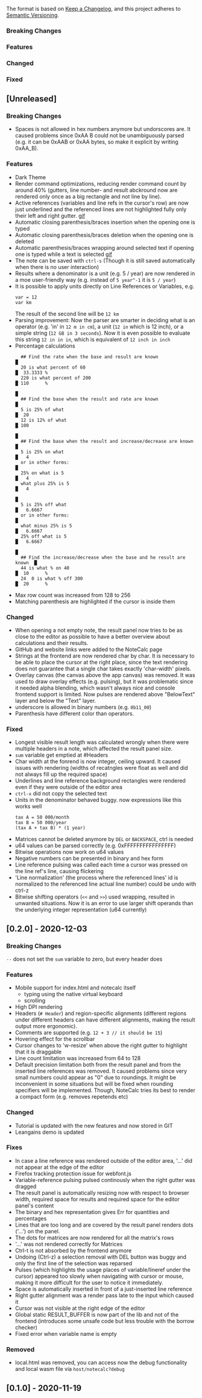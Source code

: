 The format is based on [Keep a Changelog](https://keepachangelog.com/en/1.0.0/),
and this project adheres to [Semantic Versioning](https://semver.org/spec/v2.0.0.html).
### Breaking Changes
### Features
### Changed
### Fixed


## [Unreleased]
### Breaking Changes
- Spaces is not allowed in hex numbers anymore but undorscores are.
  It caused problems since 0xAA B could not be unambiguously parsed (e.g. it can be 0xAAB or 0xAA bytes, so make it explicit by writing 0xAA_B).
### Features
- Dark Theme
- Render command optimizations, reducing render command count by around 40%
  (gutters, line number- and result abckround now
  are rendered only once as a big rectangle and not line by line).
- Active references (variables and line refs in the cursor's row) are now just underlined
  and the referenced lines are not highlighted fully only their left and right gutter.
  [gif](https://twitter.com/bodidev/status/1337363000261554182)
- Automatic closing parenthesis/braces insertion when the opening one is typed
- Automatic closing parenthesis/braces deletion when the opening one is deleted
- Automatic parenthesis/braces wrapping around selected text if opening one is typed while
a text is selected
  [gif](https://twitter.com/bodidev/status/1338427762831470592)
- The note can be saved with ``ctrl-s`` (Though it is still saved automatically when there is no user interaction)
- Results where a denominator is a unit (e.g. 5 / year) are now rendered in a moe user-friendly way (e.g. instead of `5 year^-1` it is `5 / year`)
- It is possible to apply units directly on Line References or Variables, e.g.
  ```
  var = 12
  var km
  ```
  The result of the second line will be ``12 km``
- Parsing improvement: Now the parser are smarter in deciding what is an operator (e.g. 'in' in `12 m in cm`),
  a unit (`12 in` which is 12 inch), or a simple string (`12 GB in 3 seconds`).
  Now it is even possible to evaluate this string `12 in in in`, which is equivalent of `12 inch in inch`
- Percentage calculations
  ```
    ## Find the rate when the base and result are known                  █
    20 is what percent of 60                                             █  33.3333 %
    220 is what percent of 200                                           █ 110      %
                                                                         █
    ## Find the base when the result and rate are known                  █
    5 is 25% of what                                                     █  20
    12 is 12% of what                                                    █ 100
                                                                         █
    ## Find the base when the result and increase/decrease are known     █
    5 is 25% on what                                                     █   4
    or in other forms:                                                   █
    25% on what is 5                                                     █   4
    what plus 25% is 5                                                   █   4
                                                                         █
    5 is 25% off what                                                    █   6.6667
    or in other forms:                                                   █
    what minus 25% is 5                                                  █   6.6667
    25% off what is 5                                                    █   6.6667
                                                                         █
    ## Find the increase/decrease when the base and he result are known  █
    44 is what % on 40                                                   █  10      %
    24  0 is what % off 300                                              █  20      %
  ```
- Max row count was increased from 128 to 256
- Matching parenthesis are highlighted if the cursor is inside them

### Changed
- When opening a not empty note, the result panel now tries
to be as close to the editor as possible to have a better
  overview about calculations and their results.
- GitHub and website links were added to the NoteCalc page
- Strings at the frontend are now rendered char by char. It is necessary
to be able to place the cursor at the right place, since the text rendering
  does not guarantee that a single char takes exactly 'char-width' pixels.
- Overlay canvas (the canvas above the app canvas) was removed. It was used to draw
  overlay effects (e.g. pulsing), but it was problematic since it needed alpha blending,
  which wasn't always nice and console frontend support is limited.
  Now pulses are rendered above "BelowText" layer and below the "Text" layer.
- underscore is allowed in binary numbers (e.g. ``0b11_00``)
- Parenthesis have different color than operators.

### Fixed
- Longest visible result length was calculated wrongly when there were multiple headers
in a note, which affected the result panel size.
- `sum` variable get emptied at #Headers
- Char width at the fonrend is now integer, ceiling upward. It caused issues
with rendering (widths of recatngles were float as well and did not always fill up
  the required space)
- Underlines and line reference background rectangles were rendered even if they
were outside of the editor area
- `ctrl-x` did not copy the selected text
- Units in the denominator behaved buggy. now expressions like this works well
  ```
  tax A = 50 000/month
  tax B = 50 000/year
  (tax A + tax B) * (1 year)
  ```
- Matrices cannot be deleted anymore by `DEL` or `BACKSPACE`, ctrl is needed
- u64 values can be parsed correctly (e.g. 0xFFFFFFFFFFFFFFFF)
- Bitwise operations now work on u64 values
- Negative numbers can be presented in binary and hex form
- Line reference pulsing was called each time a cursor was pressed on the line ref's line, causing
flickering
- 'Line normalization' (the process where the referenced lines' id is normalized to the referenced line actual line number)
  could be undo with ctrl-z
- Bitwise shifting operators (`<<` and `>>`) used wrapping, resulted in unwanted situations. Now it is an error
to use larger shift operands than the underlying integer representation (u64 currently)

## [0.2.0] - 2020-12-03
### Breaking Changes
`--` does not set the `sum` variable to zero, but every header does
### Features
  - Mobile support for index.html and notecalc itself
    - typing using the native virtual keyboard
    - scrolling
  - High DPI rendering
  - Headers (`# Header`) and region-specific alignments (different regions 
    under different headers can have different alignments, making the
    result output more ergonomic).
  - Comments are supported (e.g. `12 + 3 // it should be 15`)
  - Hovering effect for the scrollbar
  - Cursor changes to 'w-resize' when above the right gutter to highlight that it is draggable
  - Line count limitation was increased from 64 to 128
  - Default precision limitation both from the result panel and from the inserted line references was removed. 
    It caused problems since very small numbers could appear as "0" due to roundings.
    It might be inconvenient in some situations but will be fixed when rounding specifiers will be implemented.
    Though, NoteCalc tries its best to render a compact form (e.g. removes repetends etc)
### Changed
  - Tutorial is updated with the new features and now stored in GIT
  - Leangains demo is updated 
### Fixes
  - In case a line reference was rendered outside of the editor area, '...' did not appear at the edge of the editor
  - Firefox tracking protection issue for webfont.js
  - Variable-reference pulsing pulsed continously when the right gutter was dragged
  - The result panel is automatically resizing now with respect to browser width, required space for results and required space for the editor panel's content
  - The binary and hex representation gives Err for quantities and percentages
  - Lines that are too long and are covered by the result panel renders dots ('...') on the panel. 
  - The dots for matrices are now rendered for all the matrix's rows
  - '…' was not rendered correctly for Matrices
  - Ctrl-t is not absorbed by the frontend anymore
  - Undoing (Ctrl-z) a selection removal with DEL button was buggy and only the first line of the selection was
    reparsed  
  - Pulses (which highlights the usage places of variable/lineref under the cursor)
    appeared too slowly when navigating with cursor or mouse, making it more difficult
    for the user to notice it immediately.
  - Space is automatically inserted in front of a just-inserted line reference
  - Right gutter alignment was a render pass late to the input which caused it
  - Cursor was not visible at the right edge of the editor
  - Global static RESULT_BUFFER is now part of the lib and not of the frontend (introduces some unsafe code but less trouble with the borrow checker)
  - Fixed error when variable name is empty
### Removed
  - local.html was removed, you can access now the debug functionality and local wasm file 
  via `host/notecalc?debug` 


## [0.1.0] - 2020-11-19